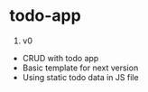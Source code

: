 # todo-app

1. v0

- CRUD with todo app
- Basic template for next version
- Using static todo data in JS file
